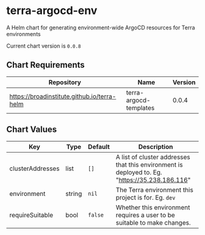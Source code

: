 terra-argocd-env
================
A Helm chart for generating environment-wide ArgoCD resources for Terra environments

Current chart version is `0.0.8`



## Chart Requirements

| Repository | Name | Version |
|------------|------|---------|
| https://broadinstitute.github.io/terra-helm | terra-argocd-templates | 0.0.4 |

## Chart Values

| Key | Type | Default | Description |
|-----|------|---------|-------------|
| clusterAddresses | list | `[]` | A list of cluster addresses that this environment is deployed to. Eg. "https://35.238.186.116" |
| environment | string | `nil` | The Terra environment this project is for. Eg. `dev` |
| requireSuitable | bool | `false` | Whether this environment requires a user to be suitable to make changes. |
